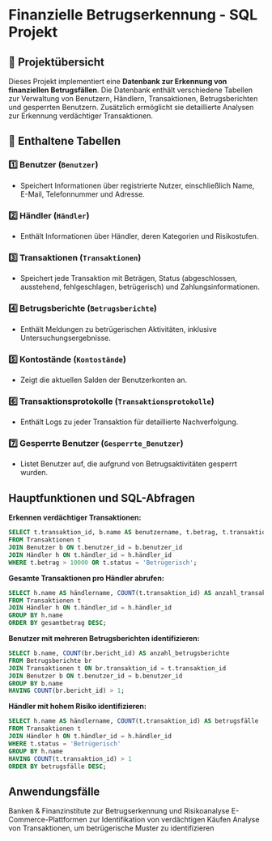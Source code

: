 # Finanzielle Betrugserkennung - SQL Projekt

## 📌 Projektübersicht
Dieses Projekt implementiert eine **Datenbank zur Erkennung von finanziellen Betrugsfällen**. Die Datenbank enthält verschiedene Tabellen zur Verwaltung von Benutzern, Händlern, Transaktionen, Betrugsberichten und gesperrten Benutzern. Zusätzlich ermöglicht sie detaillierte Analysen zur Erkennung verdächtiger Transaktionen.

## 📂 Enthaltene Tabellen

### 1️⃣ **Benutzer** (`Benutzer`)
- Speichert Informationen über registrierte Nutzer, einschließlich Name, E-Mail, Telefonnummer und Adresse.

### 2️⃣ **Händler** (`Händler`)
- Enthält Informationen über Händler, deren Kategorien und Risikostufen.

### 3️⃣ **Transaktionen** (`Transaktionen`)
- Speichert jede Transaktion mit Beträgen, Status (abgeschlossen, ausstehend, fehlgeschlagen, betrügerisch) und Zahlungsinformationen.

### 4️⃣ **Betrugsberichte** (`Betrugsberichte`)
- Enthält Meldungen zu betrügerischen Aktivitäten, inklusive Untersuchungsergebnisse.

### 5️⃣ **Kontostände** (`Kontostände`)
- Zeigt die aktuellen Salden der Benutzerkonten an.

### 6️⃣ **Transaktionsprotokolle** (`Transaktionsprotokolle`)
- Enthält Logs zu jeder Transaktion für detaillierte Nachverfolgung.

### 7️⃣ **Gesperrte Benutzer** (`Gesperrte_Benutzer`)
- Listet Benutzer auf, die aufgrund von Betrugsaktivitäten gesperrt wurden.

##  Hauptfunktionen und SQL-Abfragen

 **Erkennen verdächtiger Transaktionen:**
```sql
SELECT t.transaktion_id, b.name AS benutzername, t.betrag, t.transaktionsdatum, h.name AS händlername, t.zahlungsmethode, t.ip_adresse
FROM Transaktionen t
JOIN Benutzer b ON t.benutzer_id = b.benutzer_id
JOIN Händler h ON t.händler_id = h.händler_id
WHERE t.betrag > 10000 OR t.status = 'Betrügerisch';
```

 **Gesamte Transaktionen pro Händler abrufen:**
```sql
SELECT h.name AS händlername, COUNT(t.transaktion_id) AS anzahl_transaktionen, SUM(t.betrag) AS gesamtbetrag
FROM Transaktionen t
JOIN Händler h ON t.händler_id = h.händler_id
GROUP BY h.name
ORDER BY gesamtbetrag DESC;
```

 **Benutzer mit mehreren Betrugsberichten identifizieren:**
```sql
SELECT b.name, COUNT(br.bericht_id) AS anzahl_betrugsberichte
FROM Betrugsberichte br
JOIN Transaktionen t ON br.transaktion_id = t.transaktion_id
JOIN Benutzer b ON t.benutzer_id = b.benutzer_id
GROUP BY b.name
HAVING COUNT(br.bericht_id) > 1;
```

 **Händler mit hohem Risiko identifizieren:**
```sql
SELECT h.name AS händlername, COUNT(t.transaktion_id) AS betrugsfälle
FROM Transaktionen t
JOIN Händler h ON t.händler_id = h.händler_id
WHERE t.status = 'Betrügerisch'
GROUP BY h.name
HAVING COUNT(t.transaktion_id) > 1
ORDER BY betrugsfälle DESC;
```


##  Anwendungsfälle
 Banken & Finanzinstitute zur Betrugserkennung und Risikoanalyse
 E-Commerce-Plattformen zur Identifikation von verdächtigen Käufen
 Analyse von Transaktionen, um betrügerische Muster zu identifizieren




